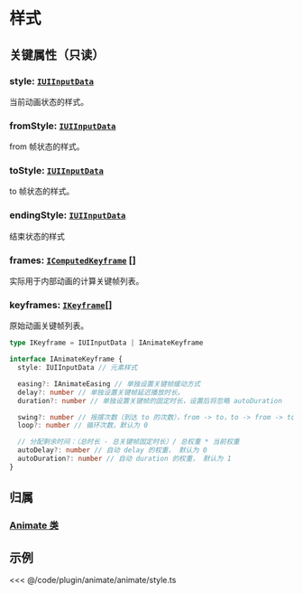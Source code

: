<script setup>
import Case from '/component/Case.vue'
</script>

# 样式

## 关键属性（只读）

### style: [`IUIInputData`](/api/interfaces/IUIInputData.md)

当前动画状态的样式。

### fromStyle: [`IUIInputData`](/api/interfaces/IUIInputData.md)

from 帧状态的样式。

### toStyle: [`IUIInputData`](/api/interfaces/IUIInputData.md)

to 帧状态的样式。

### endingStyle: [`IUIInputData`](/api/interfaces/IUIInputData.md)

结束状态的样式

### frames: [`IComputedKeyframe`](/api/interfaces/IComputedKeyframe.md) []

实际用于内部动画的计算关键帧列表。

### keyframes: [`IKeyframe`](/api/modules.md#ikeyframe)[]

原始动画关键帧列表。

```ts
type IKeyframe = IUIInputData | IAnimateKeyframe

interface IAnimateKeyframe {
  style: IUIInputData // 元素样式

  easing?: IAnimateEasing // 单独设置关键帧缓动方式
  delay?: number // 单独设置关键帧延迟播放时长。
  duration?: number // 单独设置关键帧的固定时长，设置后将忽略 autoDuration

  swing?: number // 摇摆次数（到达 to 的次数），from -> to，to -> from -> to ... ，默认 0
  loop?: number // 循环次数，默认为 0

  // 分配剩余时间：（总时长 - 总关键帧固定时长）/ 总权重 * 当前权重
  autoDelay?: number // 自动 delay 的权重， 默认为 0
  autoDuration?: number // 自动 duration 的权重， 默认为 1
}
```

## 归属

### [Animate 类](/plugin/in/animate/index.md)

## 示例

<<< @/code/plugin/animate/animate/style.ts
